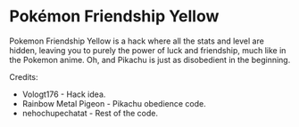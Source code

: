 # Pokémon Friendship Yellow

Pokemon Friendship Yellow is a hack where all the stats and level are hidden,
leaving you to purely the power of luck and friendship, much like in the
Pokemon anime. Oh, and Pikachu is just as disobedient in the beginning.

Credits:

- Vologt176 - Hack idea.
- Rainbow Metal Pigeon - Pikachu obedience code.
- nehochupechatat - Rest of the code.